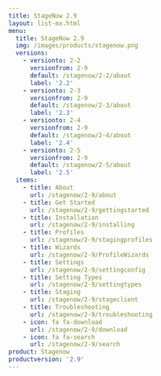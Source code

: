 ```yaml
---
title: StageNow 2.9
layout: list-mx.html
menu:
  title: StageNow 2.9
  img: /images/products/stagenow.png
  versions:
    - versionto: 2-2
      versionfrom: 2-9
      default: /stagenow/2-2/about
      label: '2.2'
    - versionto: 2-3
      versionfrom: 2-9
      default: /stagenow/2-3/about
      label: '2.3'
    - versionto: 2-4
      versionfrom: 2-9
      default: /stagenow/2-4/about
      label: '2.4'
    - versionto: 2-5
      versionfrom: 2-9
      default: /stagenow/2-5/about
      label: '2.5'
  items:
    - title: About
      url: /stagenow/2-9/about
    - title: Get Started
      url: /stagenow/2-9/gettingstarted
    - title: Installation
      url: /stagenow/2-9/installing
    - title: Profiles
      url: /stagenow/2-9/stagingprofiles
    - title: Wizards
      url: /stagenow/2-9/ProfileWizards
    - title: Settings
      url: /stagenow/2-9/settingconfig
    - title: Setting Types
      url: /stagenow/2-9/settingtypes
    - title: Staging
      url: /stagenow/2-9/stageclient
    - title: Troubleshooting
      url: /stagenow/2-9/troubleshooting
    - icon: fa fa-download
      url: /stagenow/2-9/download    
    - icon: fa fa-search
      url: /stagenow/2-9/search
product: Stagenow
productversion: '2.9'
---
```














